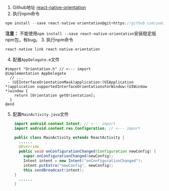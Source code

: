 1. Github地址
 [react-native-orientation](https://github.com/yamill/react-native-orientation)
2.  执行npm命令
```javascript
npm install --save react-native-orientation@git+https://github.com/yamill/react-native-orientation.git
```
**注意：** 不能使用`npm install --save react-native-orientation`安装稳定版npm包，有bug。
3. 执行npm命令
  ```javascript
 react-native link react-native-orientation
```
4. 配置`AppDelegate.m`文件
```
#import "Orientation.h" // <--- import
@implementation AppDelegate
  // ...
 - (UIInterfaceOrientationMask)application:(UIApplication *)application supportedInterfaceOrientationsForWindow:(UIWindow *)window {
    return [Orientation getOrientation];
  }
@end
```
5. 配置`MainActivity.java`文件
```java
    import android.content.Intent; // <--- import
    import android.content.res.Configuration; // <--- import

    public class MainActivity extends ReactActivity {
      ......
      @Override
      public void onConfigurationChanged(Configuration newConfig) {
        super.onConfigurationChanged(newConfig);
        Intent intent = new Intent("onConfigurationChanged");
        intent.putExtra("newConfig", newConfig);
        this.sendBroadcast(intent);
    }
      ......
    }
```
